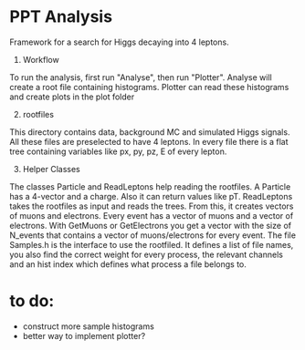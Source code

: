 # PPT Analysis
Framework for a search for Higgs decaying into 4 leptons.

1) Workflow

To run the analysis, first run "Analyse", then run "Plotter".
Analyse will create a root file containing histograms.
Plotter can read these histograms and create plots in the plot folder


2) rootfiles

This directory contains data, background MC and simulated Higgs signals.
All these files are preselected to have 4 leptons.
In every file there is a flat tree containing variables like px, py, pz, E of every lepton.


3) Helper Classes

The classes Particle and ReadLeptons help reading the rootfiles.
A Particle has a 4-vector and a charge. Also it can return values like pT.
ReadLeptons takes the rootfiles as input and reads the trees.
From this, it creates vectors of muons and electrons.
Every event has a vector of muons and a vector of electrons.
With GetMuons or GetElectrons you get a vector with the size of N_events that contains a vector of muons/electrons for every event.
The file Samples.h is the interface to use the rootfiled.
It defines a list of file names, you also find the correct weight for every process, the relevant channels and an hist index which defines what process a file belongs to.

# to do:
- construct more sample histograms
- better way to implement plotter?
